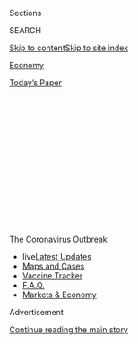 <div id="app">

<div>

<div>

<div>

<div class="NYTAppHideMasthead css-1q2w90k e1suatyy0">

<div class="section css-ui9rw0 e1suatyy2">

<div class="css-eph4ug er09x8g0">

<div class="css-6n7j50">

</div>

<span class="css-1dv1kvn">Sections</span>

<div class="css-10488qs">

<span class="css-1dv1kvn">SEARCH</span>

</div>

[Skip to content](#site-content)[Skip to site index](#site-index)

</div>

<div id="masthead-section-label" class="css-1wr3we4 eaxe0e00">

[Economy](https://www.nytimes.com/section/business/economy)

</div>

<div class="css-10698na e1huz5gh0">

</div>

</div>

<div id="masthead-bar-one" class="section hasLinks css-15hmgas e1csuq9d3">

<div class="css-uqyvli e1csuq9d0">

</div>

<div class="css-1uqjmks e1csuq9d1">

</div>

<div class="css-9e9ivx">

[](https://myaccount.nytimes.com/auth/login?response_type=cookie&client_id=vi)

</div>

<div class="css-1bvtpon e1csuq9d2">

[Today’s Paper](https://www.nytimes.com/section/todayspaper)

</div>

</div>

</div>

</div>

<div data-aria-hidden="false">

<div id="site-content" role="main">

<div>

<div class="css-1aor85t" style="opacity:0.000000001;z-index:-1;visibility:hidden">

<div class="css-1hqnpie">

<div class="css-epjblv">

<span class="css-17xtcya">[Economy](/section/business/economy)</span><span class="css-x15j1o">|</span><span class="css-fwqvlz">Many
Jobs May Vanish Forever as Layoffs Mount</span>

</div>

<div class="css-k008qs">

<div class="css-1iwv8en">

<span class="css-18z7m18"></span>

<div>

</div>

</div>

<span class="css-1n6z4y">https://nyti.ms/3bRjL5Q</span>

<div class="css-1705lsu">

<div class="css-4xjgmj">

<div class="css-4skfbu" role="toolbar" data-aria-label="Social Media Share buttons, Save button, and Comments Panel with current comment count" data-testid="share-tools">

  - 
  - 
  - 
  - 
    
    <div class="css-6n7j50">
    
    </div>

  - 
  - 

</div>

</div>

</div>

</div>

</div>

</div>

<div id="NYT_TOP_BANNER_REGION" class="css-13pd83m">

<div>

<div id="styln-prism-menu-1592847958612" class="section interactive-content interactive-size-medium css-1edisqu">

<div class="css-17ih8de interactive-body">

<div id="scroll-container" class="css-1gj85ro">

[<span class="styln-title-wrap"><span class="css-1pje3qr">The
Coronavirus</span><span class="css-1pje3qr">
Outbreak</span></span>](https://www.nytimes.com/news-event/coronavirus?action=click&pgtype=Article&state=default&region=TOP_BANNER&context=storylines_menu)

  - <span class="css-kqxiym" data-emphasize="true">live</span>[Latest
    Updates](https://www.nytimes.com/2020/08/08/world/coronavirus-updates.html?action=click&pgtype=Article&state=default&region=TOP_BANNER&context=storylines_menu)
  - [Maps and
    Cases](https://www.nytimes.com/interactive/2020/us/coronavirus-us-cases.html?action=click&pgtype=Article&state=default&region=TOP_BANNER&context=storylines_menu)
  - [Vaccine
    Tracker](https://www.nytimes.com/interactive/2020/science/coronavirus-vaccine-tracker.html?action=click&pgtype=Article&state=default&region=TOP_BANNER&context=storylines_menu)
  - [F.A.Q.](https://www.nytimes.com/interactive/2020/world/coronavirus-tips-advice.html?action=click&pgtype=Article&state=default&region=TOP_BANNER&context=storylines_menu)
  - [Markets &
    Economy](https://www.nytimes.com/live/2020/08/07/business/stock-market-today-coronavirus?action=click&pgtype=Article&state=default&region=TOP_BANNER&context=storylines_menu)

</div>

</div>

</div>

</div>

</div>

<div id="top-wrapper" class="css-1sy8kpn">

<div id="top-slug" class="css-l9onyx">

Advertisement

</div>

[Continue reading the main story](#after-top)

<div class="ad top-wrapper" style="text-align:center;height:100%;display:block;min-height:250px">

<div id="top" class="place-ad" data-position="top" data-size-key="top">

</div>

</div>

<div id="after-top">

</div>

</div>

<div>

<div id="sponsor-wrapper" class="css-1hyfx7x">

<div id="sponsor-slug" class="css-19vbshk">

Supported by

</div>

[Continue reading the main story](#after-sponsor)

<div id="sponsor" class="ad sponsor-wrapper" style="text-align:center;height:100%;display:block">

</div>

<div id="after-sponsor">

</div>

</div>

<div class="css-186x18t">

</div>

<div class="css-1vkm6nb ehdk2mb0">

# Many Jobs May Vanish Forever as Layoffs Mount

</div>

With over 38 million U.S. unemployment claims in nine weeks, one
economist says the situation is “grimmer than we thought.”

<div class="css-79elbk" data-testid="photoviewer-wrapper">

<div class="css-z3e15g" data-testid="photoviewer-wrapper-hidden">

</div>

<div class="css-1a48zt4 ehw59r15" data-testid="photoviewer-children">

![<span class="css-16f3y1r e13ogyst0" data-aria-hidden="true">Sami
Adamson, a freelance scenic artist, had to wait more than two months to
collect unemployment benefits from New Jersey after
applying.</span><span class="css-cnj6d5 e1z0qqy90" itemprop="copyrightHolder"><span class="css-1ly73wi e1tej78p0">Credit...</span><span><span>Hannah
Yoon for The New York
Times</span></span></span>](https://static01.nyt.com/images/2020/05/21/business/21virus-jobless1/21virus-jobless1-articleLarge.jpg?quality=75&auto=webp&disable=upscale)

</div>

</div>

<div class="css-18e8msd">

<div class="css-vp77d3 epjyd6m0">

<div class="css-hus3qt ey68jwv0" data-aria-hidden="true">

[![Patricia
Cohen](https://static01.nyt.com/images/2018/02/16/multimedia/author-patricia-cohen/author-patricia-cohen-thumbLarge.jpg
"Patricia Cohen")](https://www.nytimes.com/by/patricia-cohen)

</div>

<div class="css-1baulvz">

By [<span class="css-1baulvz last-byline" itemprop="name">Patricia
Cohen</span>](https://www.nytimes.com/by/patricia-cohen)

</div>

</div>

  - 
    
    <div class="css-ld3wwf e16638kd2">
    
    Published May 21, 2020Updated June 11, 2020
    
    </div>

  - 
    
    <div class="css-4xjgmj">
    
    <div class="css-pvvomx" role="toolbar" data-aria-label="Social Media Share buttons, Save button, and Comments Panel with current comment count" data-testid="share-tools">
    
      - 
      - 
      - 
      - 
        
        <div class="css-6n7j50">
        
        </div>
    
      - 
      - 
    
    </div>
    
    </div>

</div>

</div>

<div class="section meteredContent css-1r7ky0e" name="articleBody" itemprop="articleBody">

<div class="css-1fanzo5 StoryBodyCompanionColumn">

<div class="css-53u6y8">

Even as states begin to reopen for business, a further 2.4 million
workers joined the nation’s
[unemployment](https://www.nytimes.com/2020/06/11/business/economy/unemployment-claims-coronavirus.html)
rolls last week, and there is growing concern among economists that many
of the lost jobs are gone for good.

The Labor Department’s report of [new jobless
claims](https://www.nytimes.com/2020/06/04/business/economy/coronavirus-unemployment-claims.html),
released Thursday, brought the total to 38.6 million since mid-March,
when the coronavirus outbreak forced widespread shutdowns.

While workers and their employers have expressed optimism that most of
the joblessness will be temporary, many who are studying the pandemic’s
impact are increasingly worried about the employment situation.

“I hate to say it, but this is going to take longer and look grimmer
than we thought,” Nicholas Bloom, an economist at Stanford University,
said of the path to recovery.

</div>

</div>

<div class="css-1fanzo5 StoryBodyCompanionColumn">

<div class="css-53u6y8">

Mr. Bloom is a co-author of an
[analysis](https://bfi.uchicago.edu/wp-content/uploads/BFI_WP_202059.pdf)
that estimates 42 percent of recent layoffs will result in permanent job
loss.

“Firms intend to hire these people back,” he said, referring to a
[recent survey of businesses by the Federal Reserve Bank of
Atlanta](https://www.frbatlanta.org/research/surveys/business-uncertainty).
“But we know from the past that these aspirations often don’t turn out
to be true.”

The precariousness of the path ahead [was underscored
Thursday](https://www.nytimes.com/2020/05/21/business/economy/fed-chair-warns-this-is-a-downturn-without-modern-precedent.html)
by the Federal Reserve chair, [Jerome H.
Powell](https://www.nytimes.com/2020/05/19/business/coronavirus-stocks-economy.html).
“We are now experiencing a whole new level of uncertainty, as questions
only the virus can answer complicate the outlook,” he said in remarks
for delivery at an online forum.

The economy that does come back is likely to look quite different from
the one that closed. If social distancing rules become the new normal,
causing thinner crowds in restaurants, theaters and stores, at sports
arenas, and on airplanes, then fewer workers will be required.

Large companies already expect more of their workers to continue to work
remotely and say they plan to [reduce their real estate
footprint,](https://www.prnewswire.com/news-releases/deloitte-cfo-signals-survey-executive-teams-are-largely-focused-on-adapting-operations-for-near-term-performance-and-evolving-their-businesses-for-a-post-crisis-future-301061671.html)
which will reduce the foot traffic that feeds nearby restaurants, shops,
nail salons and other businesses.

</div>

</div>

<div class="css-1fanzo5 StoryBodyCompanionColumn">

<div class="css-53u6y8">

Concerns about working in close quarters and too much social interaction
could also accelerate the trend toward automation, some economists say.

<div id="NYT_MAIN_CONTENT_1_REGION" class="css-9tf9ac">

<div>

<div id="styln-covid-updates-markets" class="section interactive-content interactive-size-medium css-1ftcdic">

<div class="css-17ih8de interactive-body">

<div id="styln-briefing-block">

<div class="briefing-block-header-section">

# [Latest Updates: The Coronavirus Outbreak and the Economy](https://www.nytimes.com/live/2020/08/07/business/stock-market-today-coronavirus?action=click&pgtype=Article&state=default&region=MAIN_CONTENT_1&context=storylines_live_updates)

</div>

<div class="briefing-block-lb-items">

<div class="briefing-block-update-time">

[15h
ago](https://www.nytimes.com/live/2020/08/07/business/stock-market-today-coronavirus?action=click&pgtype=Article&state=default&region=MAIN_CONTENT_1&context=storylines_live_updates#wealthy-families-are-throwing-a-lifeline-to-distressed-businesses)

</div>

<div>

[Wealthy families are throwing a lifeline to distressed
businesses.](https://www.nytimes.com/live/2020/08/07/business/stock-market-today-coronavirus?action=click&pgtype=Article&state=default&region=MAIN_CONTENT_1&context=storylines_live_updates#wealthy-families-are-throwing-a-lifeline-to-distressed-businesses)

</div>

<div class="briefing-block-update-time">

[16h
ago](https://www.nytimes.com/live/2020/08/07/business/stock-market-today-coronavirus?action=click&pgtype=Article&state=default&region=MAIN_CONTENT_1&context=storylines_live_updates#the-publisher-of-the-onion-jezebel-and-other-websites-lays-off-15-employees)

</div>

<div>

[The publisher of The Onion, Jezebel and other websites lays off 15
employees.](https://www.nytimes.com/live/2020/08/07/business/stock-market-today-coronavirus?action=click&pgtype=Article&state=default&region=MAIN_CONTENT_1&context=storylines_live_updates#the-publisher-of-the-onion-jezebel-and-other-websites-lays-off-15-employees)

</div>

<div class="briefing-block-update-time">

[21h
ago](https://www.nytimes.com/live/2020/08/07/business/stock-market-today-coronavirus?action=click&pgtype=Article&state=default&region=MAIN_CONTENT_1&context=storylines_live_updates#canada-outlines-its-response-to-the-new-us-aluminum-tariff)

</div>

<div>

[Canada outlines its response to the new U.S. aluminum
tariff.](https://www.nytimes.com/live/2020/08/07/business/stock-market-today-coronavirus?action=click&pgtype=Article&state=default&region=MAIN_CONTENT_1&context=storylines_live_updates#canada-outlines-its-response-to-the-new-us-aluminum-tariff)

</div>

</div>

<div class="briefing-block-footer">

<div class="briefing-block-footer-meta">

[See more
updates](https://www.nytimes.com/live/2020/08/07/business/stock-market-today-coronavirus?action=click&pgtype=Article&state=default&region=MAIN_CONTENT_1&context=storylines_live_updates)

</div>

<div class="briefing-block-briefinglinks">

<span>More live coverage:</span>
[Global](https://www.nytimes.com/2020/08/07/world/covid-19-news.html?action=click&pgtype=Article&state=default&region=MAIN_CONTENT_1&context=storylines_live_updates)

</div>

</div>

</div>

</div>

</div>

</div>

</div>

New jobs are being created, mostly at low wages — for delivery drivers,
warehouse workers and cleaners. But many more jobs will vanish.

“I think we’re in for a very long haul,” Mr. Bloom at Stanford said.

</div>

</div>

<div id="initial-jobless-claims" class="section interactive-content interactive-size-scoop css-174j8de">

<div class="css-17ih8de interactive-body" data-sourceid="100000007150205">

<div id="g-jobless-claims-box" class="ai2html">

<div id="g-jobless-claims-335" class="g-artboard" style="max-width: 335px;max-height: 462px" data-aspect-ratio="0.726" data-min-width="0" data-max-width="599">

<div style="padding: 0 0 137.8236% 0;">

</div>

![](data:image/gif;base64,R0lGODlhCgAKAIAAAB8fHwAAACH5BAEAAAAALAAAAAAKAAoAAAIIhI+py+0PYysAOw==)

<div id="g-ai0-1" class="g-graphic g-aiAbs g-aiPointText" style="top:10.1247%;margin-top:-6.7px;right:97.612%;width:29px;">

6

</div>

<div id="g-ai0-2" class="g-graphic g-aiAbs g-aiPointText" style="top:10.1247%;margin-top:-6.7px;left:2.7869%;width:58px;">

million

</div>

<div id="g-ai0-3" class="g-graphic g-aiAbs g-aiPointText" style="top:22.2787%;margin-top:-7.9px;right:7.3166%;width:137px;">

38.6 million

</div>

<div id="g-ai0-4" class="g-graphic g-aiAbs g-aiPointText" style="top:23.7697%;margin-top:-6.7px;right:97.612%;width:29px;">

5

</div>

<div id="g-ai0-5" class="g-graphic g-aiAbs g-aiPointText" style="top:29.5092%;margin-top:-16.2px;right:7.4028%;width:128px;">

Claims were filed in

the last nine weeks

</div>

<div id="g-ai0-6" class="g-graphic g-aiAbs g-aiPointText" style="top:37.4146%;margin-top:-6.7px;right:97.612%;width:29px;">

4

</div>

<div id="g-ai0-7" class="g-graphic g-aiAbs g-aiPointText" style="top:44.9989%;margin-top:-7.8px;left:22.8468%;width:237px;">

Initial jobless claims, per week

</div>

<div id="g-ai0-8" class="g-graphic g-aiAbs g-aiPointText" style="top:48.5688%;margin-top:-8.2px;left:22.8468%;width:131px;">

Seasonally adjusted

</div>

<div id="g-ai0-9" class="g-graphic g-aiAbs g-aiPointText" style="top:50.8431%;margin-top:-6.7px;right:97.612%;width:29px;">

3

</div>

<div id="g-ai0-10" class="g-graphic g-aiAbs g-aiPointText" style="top:64.488%;margin-top:-6.7px;right:97.612%;width:29px;">

2

</div>

<div id="g-ai0-11" class="g-graphic g-aiAbs g-aiPointText" style="top:73.4764%;margin-top:-8.2px;left:18.3207%;margin-left:-44px;width:88px;">

RECESSION

</div>

<div id="g-ai0-12" class="g-graphic g-aiAbs g-aiPointText" style="top:78.133%;margin-top:-6.7px;right:97.612%;width:29px;">

1

</div>

<div id="g-ai0-13" class="g-graphic g-aiAbs g-aiPointText" style="top:97.528%;margin-top:-7.3px;left:3.6449%;margin-left:-20px;width:40px;">

’06

</div>

<div id="g-ai0-14" class="g-graphic g-aiAbs g-aiPointText" style="top:97.528%;margin-top:-7.3px;left:17.0351%;margin-left:-20px;width:40px;">

’08

</div>

<div id="g-ai0-15" class="g-graphic g-aiAbs g-aiPointText" style="top:97.528%;margin-top:-7.3px;left:23.7332%;margin-left:-20px;width:40px;">

’09

</div>

<div id="g-ai0-16" class="g-graphic g-aiAbs g-aiPointText" style="top:97.5277%;margin-top:-7.3px;left:43.9047%;margin-left:-19.5px;width:39px;">

’12

</div>

<div id="g-ai0-17" class="g-graphic g-aiAbs g-aiPointText" style="top:97.7443%;margin-top:-7.3px;left:70.7621%;margin-left:-19.5px;width:39px;">

’16

</div>

<div id="g-ai0-18" class="g-graphic g-aiAbs g-aiPointText" style="top:97.7446%;margin-top:-7.3px;left:96.3622%;margin-left:-20px;width:40px;">

’20

</div>

</div>

<div id="g-jobless-claims-600" class="g-artboard" style="width:600px; height:461.709190616866px;" data-aspect-ratio="1.3" data-min-width="600">

<div style="">

</div>

![](data:image/gif;base64,R0lGODlhCgAKAIAAAB8fHwAAACH5BAEAAAAALAAAAAAKAAoAAAIIhI+py+0PYysAOw==)

<div id="g-ai1-1" class="g-graphic g-aiAbs g-aiPointText" style="top:10.6662%;margin-top:-7.2px;right:98.7383%;width:29px;">

6

</div>

<div id="g-ai1-2" class="g-graphic g-aiAbs g-aiPointText" style="top:10.6662%;margin-top:-7.2px;left:1.6111%;width:58px;">

million

</div>

<div id="g-ai1-3" class="g-graphic g-aiAbs g-aiPointText" style="top:22.2859%;margin-top:-7.9px;right:6.678%;width:147px;">

38.6 million

</div>

<div id="g-ai1-4" class="g-graphic g-aiAbs g-aiPointText" style="top:24.3112%;margin-top:-7.2px;right:98.7383%;width:29px;">

5

</div>

<div id="g-ai1-5" class="g-graphic g-aiAbs g-aiPointText" style="top:29.0761%;margin-top:-14.2px;right:6.6542%;width:128px;">

Claims were filed in

the last nine weeks

</div>

<div id="g-ai1-6" class="g-graphic g-aiAbs g-aiPointText" style="top:37.7395%;margin-top:-7.2px;right:98.7383%;width:29px;">

4

</div>

<div id="g-ai1-7" class="g-graphic g-aiAbs g-aiPointText" style="top:51.3845%;margin-top:-7.2px;right:98.7383%;width:29px;">

3

</div>

<div id="g-ai1-8" class="g-graphic g-aiAbs g-aiPointText" style="top:59.8314%;margin-top:-8.2px;left:18.5082%;margin-left:-44px;width:88px;">

RECESSION

</div>

<div id="g-ai1-9" class="g-graphic g-aiAbs g-aiPointText" style="top:64.8129%;margin-top:-7.2px;right:98.7383%;width:29px;">

2

</div>

<div id="g-ai1-10" class="g-graphic g-aiAbs g-aiPointText" style="top:71.8555%;margin-top:-7.8px;left:36.9664%;width:237px;">

Initial jobless claims, per week

</div>

<div id="g-ai1-11" class="g-graphic g-aiAbs g-aiPointText" style="top:75.6422%;margin-top:-7.2px;left:36.9664%;width:131px;">

Seasonally adjusted

</div>

<div id="g-ai1-12" class="g-graphic g-aiAbs g-aiPointText" style="top:78.4578%;margin-top:-7.2px;right:98.7383%;width:29px;">

1

</div>

<div id="g-ai1-13" class="g-graphic g-aiAbs g-aiPointText" style="top:96.6511%;margin-top:-7.2px;left:3.6696%;margin-left:-20px;width:40px;">

’06

</div>

<div id="g-ai1-14" class="g-graphic g-aiAbs g-aiPointText" style="top:96.6511%;margin-top:-7.2px;left:16.7724%;margin-left:-20px;width:40px;">

’08

</div>

<div id="g-ai1-15" class="g-graphic g-aiAbs g-aiPointText" style="top:96.6511%;margin-top:-7.2px;left:23.6191%;margin-left:-20px;width:40px;">

’09

</div>

<div id="g-ai1-16" class="g-graphic g-aiAbs g-aiPointText" style="top:96.6511%;margin-top:-7.2px;left:44.2621%;margin-left:-19.5px;width:39px;">

’12

</div>

<div id="g-ai1-17" class="g-graphic g-aiAbs g-aiPointText" style="top:96.6511%;margin-top:-7.2px;left:71.7157%;margin-left:-19.5px;width:39px;">

’16

</div>

<div id="g-ai1-18" class="g-graphic g-aiAbs g-aiPointText" style="top:96.6511%;margin-top:-7.2px;left:98.1797%;margin-left:-20px;width:40px;">

’20

</div>

</div>

</div>

</div>

Source: Department of Labor

By The New York Times

</div>

<div class="css-1fanzo5 StoryBodyCompanionColumn">

<div class="css-53u6y8">

Torsten Slok, chief economist for Deutsche Bank Securities, agreed that
the government’s latest report pointed to lasting job losses. Even with
states reopening, “the hemorrhaging has continued,” he said.

“I fear that maybe there is something more fundamental going on,”
particularly in occupations most affected by social distancing rules,
Mr. Slok added. He expects the official jobless rate for May to approach
20 percent, up from the [14.7
percent](https://www.nytimes.com/interactive/2020/05/08/business/economy/april-jobs-report.html)
reported by the Labor Department for April.

A household [survey from the Census
Bureau](https://www.census.gov/library/stories/2020/05/new-household-pulse-survey-shows-concern-over-food-security-loss-of-income.html)
released Wednesday offered further evidence of the widespread pain: 47
percent of adults said they or a member of their household had lost
employment income since mid-March. Nearly 40 percent expected the loss
to continue over the next four weeks.

Nonetheless, Larry Kudlow, director of the National Economic Council,
knocked down the idea of extending unemployment benefits. “I do not
believe that more government spending is going to give us a strong and
durable recovery,” he said Thursday at an event sponsored by The
Washington Post.

</div>

</div>

<div class="css-1fanzo5 StoryBodyCompanionColumn">

<div class="css-53u6y8">

Emergency relief and expanded unemployment benefits that Congress
approved in late March have helped tide households over. Roughly
three-quarters of people who are eligible for a $1,200 stimulus payment
from the federal government have received it, according to the Treasury
Department.

Workers who have successfully applied for unemployment benefits are
getting the extra $600 weekly supplement from the federal government,
and most states have finally begun to carry out the Pandemic
Unemployment Assistance program, which extends benefits to freelancers,
self-employed workers and others who don’t routinely qualify. The total
number of new pandemic insurance claims reported, though, was inflated
by nearly a million because of a data entry mistake from Massachusetts,
according to the state’s Executive Office of Labor and Workforce
Development.

Mistakes, lags in reporting and processing, and the weeding out of
duplicate claims and reports have clouded the unemployment picture in
some places.

What is clear, though, is that many states are still struggling to keep
up with the overwhelming demand, drawing desperate complaints from
jobless workers who have been waiting two months or more to receive
their first benefit check. Indiana, Wyoming, Hawaii and Missouri are
among the states with large backlogs of incompletely processed claims.
Another is Kentucky, where nearly one in three workers are unemployed.

The $600 supplement has become [a point of
contention](https://www.washingtonpost.com/politics/trump-expresses-opposition-to-extending-unemployment-benefits-enacted-in-response-to-pandemic/2020/05/19/19ae0e50-9a12-11ea-a282-386f56d579e6_story.html),
drawing criticism from the White House and Republican congressional
leaders who object to the notion that some workers — particularly
low-wage ones — are [getting more money in unemployment
benefits](https://bfi.uchicago.edu/working-paper/2020-62/) than they
would on the job. But many have also [lost their employer-provided
health
insurance](https://www.epi.org/blog/16-2-million-workers-have-likely-lost-employer-provided-health-insurance-since-the-coronavirus-shock-began/)
and other benefits.

Sami Adamson, a freelance scenic artist for theater, events and
television shows, received the letter with her login credentials to
collect benefits from New Jersey only on Monday, more than two months
after she first applied.

She said her partner, who is in the same line of work, had filed for
jobless benefits in New York and quickly received his payments.

</div>

</div>

<div class="css-1fanzo5 StoryBodyCompanionColumn">

<div class="css-53u6y8">

By the time Ms. Adamson heard from New Jersey, a design studio had
called her for a temporary assignment. She plans to eventually reclaim
the lost weeks of benefits, but for now she is helping to make face
shields in a large warehouse where assembly-line workers are spaced
apart, handling plastic, foam and elastic.

“I don’t think I’ll need aid for the next two or three weeks,” Ms.
Adamson said, “but I’m not sure too far ahead of that.”

Nearly half of the states have yet to provide the additional 13 weeks of
unemployment insurance that the federal government has promised to those
who exhausted their state benefits. Workers in Florida — which provides
just 12 weeks of benefits, the fewest anywhere — are particularly
feeling this pinch. And while several states, including those that pay
the average of 26 weeks, have offered additional weeks of coverage
during the pandemic, Florida has not.

Small-business owners who were hoping the Paycheck Protection Program
would enable them to keep their workers on the payroll contend the
program is not operating as intended.

Roy Surdej, who owns Peaches Boutique in Chicago, applied for a loan
after he was forced to close and the pandemic eliminated the season’s
wave of proms,
[quinceañeras](https://www.nytimes.com/2019/11/12/style/quinceaera-genz-millennial.html)
and graduation celebrations.

</div>

</div>

<div class="css-a7yk8a e73j0it0">

<div class="css-1xdhyk6 erfvjey0">

<span class="css-1ly73wi e1tej78p0">Image</span>

<div class="css-zjzyr8">

<div data-testid="lazyimage-container" style="height:309.3333333333333px">

</div>

</div>

</div>

<span class="css-16f3y1r e13ogyst0" data-aria-hidden="true">Peaches
Boutique in Chicago was closed at what should have been the peak of a
season of dressy
events.</span><span class="css-cnj6d5 e1z0qqy90" itemprop="copyrightHolder"><span class="css-1ly73wi e1tej78p0">Credit...</span><span>Lucy
Hewett for The New York Times</span></span>

<div class="css-1xdhyk6 erfvjey0">

<span class="css-1ly73wi e1tej78p0">Image</span>

<div class="css-zjzyr8">

<div data-testid="lazyimage-container" style="height:309.3333333333333px">

</div>

</div>

</div>

<span class="css-16f3y1r e13ogyst0" data-aria-hidden="true">“It’s
devastating for us,” said the boutique’s owner, with no sign of when he
can reopen and
rehire.</span><span class="css-cnj6d5 e1z0qqy90" itemprop="copyrightHolder"><span class="css-1ly73wi e1tej78p0">Credit...</span><span>Lucy
Hewett for The New York Times</span></span>

</div>

<div class="css-1fanzo5 StoryBodyCompanionColumn">

<div class="css-53u6y8">

Under the program, the loan turns into a grant if he rehires the
100-person staff he had built up in February in anticipation of selling
thousands of ruffled, sequined and strappy dresses during the spring
rush. But he said that would be impossible, given the income he had lost
and the restrictions that continue to pre-empt social gatherings.

</div>

</div>

<div class="css-1fanzo5 StoryBodyCompanionColumn">

<div class="css-53u6y8">

“No way can I qualify for full forgiveness,” said Mr. Surdej, who said
revenue had dried up. “It’s devastating for us,” he added, saying he had
no clue when he would be able to reopen and begin rehiring. “If the
government can’t adjust the dates to allow us to use it properly so we
can survive, then I won’t use it.”

At the same time, the [Congressional Budget Office
warned](https://www.nytimes.com/2020/05/19/business/stock-market-today-coronavirus.html)
that businesses able to use the Paycheck Protection Program might end up
laying off workers when the program expires at the end of June.

Several states have warned workers that they risk losing their benefits
if they refuse an offer to work. Federal rules enacted during the
pandemic say that workers are not compelled to return to unsafe working
conditions, but just what constitutes such conditions is not necessarily
clear.

On Tuesday, Democratic senators sent a letter to Labor Secretary Eugene
Scalia to “clarify the circumstances” so that workers are not “forced to
choose between going back to work in unsafe conditions, or continuing to
social distance and losing their only source of income.”

Workers with child care responsibilities can stay on unemployment if
public schools are closed, but once the term ends, a lack of day care or
summer programs is not considered a legitimate reason. Nor are
self-imposed quarantines.

Officials can lift stay-at-home and business restrictions, but then what
happens? “There are lingering concerns about health, family situations,
kids not in school, relatives who are sick and needing care,” said Carl
Tannenbaum, chief economist at Northern Trust. “There’s going to be a
very slow and gradual process of reopening and restoring employment
beyond just a declaration from the statehouse or the county seat.”

Tiffany Hsu, Jeanna Smialek and Alan Rappeport contributed reporting.

</div>

</div>

<div>

</div>

</div>

<div>

</div>

<div>

</div>

<div>

</div>

<div>

<div id="bottom-wrapper" class="css-1ede5it">

<div id="bottom-slug" class="css-l9onyx">

Advertisement

</div>

[Continue reading the main story](#after-bottom)

<div id="bottom" class="ad bottom-wrapper" style="text-align:center;height:100%;display:block;min-height:90px">

</div>

<div id="after-bottom">

</div>

</div>

</div>

</div>

</div>

## Site Index

<div>

</div>

## Site Information Navigation

  - [© <span>2020</span> <span>The New York Times
    Company</span>](https://help.nytimes.com/hc/en-us/articles/115014792127-Copyright-notice)

<!-- end list -->

  - [NYTCo](https://www.nytco.com/)
  - [Contact
    Us](https://help.nytimes.com/hc/en-us/articles/115015385887-Contact-Us)
  - [Work with us](https://www.nytco.com/careers/)
  - [Advertise](https://nytmediakit.com/)
  - [T Brand Studio](http://www.tbrandstudio.com/)
  - [Your Ad
    Choices](https://www.nytimes.com/privacy/cookie-policy#how-do-i-manage-trackers)
  - [Privacy](https://www.nytimes.com/privacy)
  - [Terms of
    Service](https://help.nytimes.com/hc/en-us/articles/115014893428-Terms-of-service)
  - [Terms of
    Sale](https://help.nytimes.com/hc/en-us/articles/115014893968-Terms-of-sale)
  - [Site Map](https://spiderbites.nytimes.com)
  - [Help](https://help.nytimes.com/hc/en-us)
  - [Subscriptions](https://www.nytimes.com/subscription?campaignId=37WXW)

</div>

</div>

</div>

</div>

